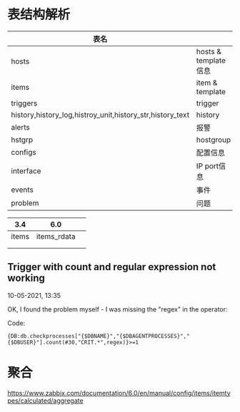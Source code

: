 

# 表结构解析



| 表名                                                      |                      |      |
| --------------------------------------------------------- | -------------------- | ---- |
| hosts                                                     | hosts & template信息 |      |
| items                                                     | item & template      |      |
| triggers                                                  | trigger              |      |
| history,history_log,histroy_unit,history_str,history_text | history              |      |
| alerts                                                    | 报警                 |      |
| hstgrp                                                    | hostgroup            |      |
| configs                                                   | 配置信息             |      |
| interface                                                 | IP port信息          |      |
| events                                                    | 事件                 |      |
| problem                                                   | 问题                 |      |





| 3.4   | 6.0         |      |
| ----- | ----------- | ---- |
| items | items_rdata |      |
|       |             |      |
|       |             |      |



## Trigger with count and regular expression not working



10-05-2021, 13:35

OK, I found the problem myself - I was missing the "regex" in the operator:



Code:

```
{DB:db.checkprocesses["{$DBNAME}","{$DBAGENTPROCESSES}","{$DBUSER}"].count(#30,"CRIT.*",regex)}>=1
```

# 聚合

https://www.zabbix.com/documentation/6.0/en/manual/config/items/itemtypes/calculated/aggregate